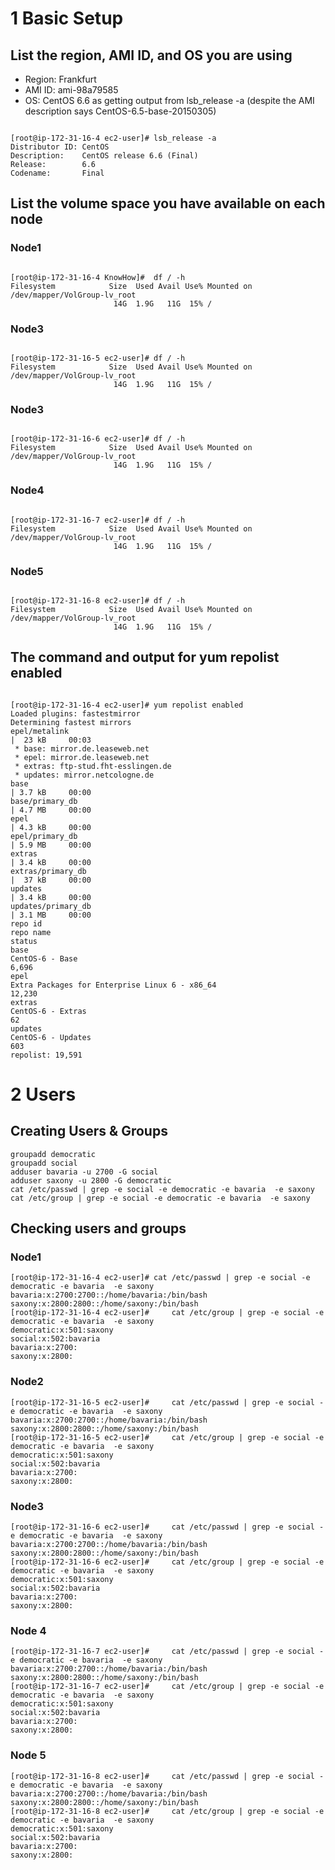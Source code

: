 # 1 Basic Setup

## List the region, AMI ID, and OS you are using
* Region: Frankfurt
* AMI ID: ami-98a79585
* OS: CentOS 6.6 as getting output from lsb_release -a (despite the AMI description says CentOS-6.5-base-20150305)

<pre><code>
[root@ip-172-31-16-4 ec2-user]# lsb_release -a
Distributor ID: CentOS
Description:    CentOS release 6.6 (Final)
Release:        6.6
Codename:       Final
</code></pre>

## List the volume space you have available on each node

### Node1
<pre><code>
[root@ip-172-31-16-4 KnowHow]#  df / -h
Filesystem            Size  Used Avail Use% Mounted on
/dev/mapper/VolGroup-lv_root
                       14G  1.9G   11G  15% /
</code></pre>
### Node3
<pre><code>
[root@ip-172-31-16-5 ec2-user]# df / -h
Filesystem            Size  Used Avail Use% Mounted on
/dev/mapper/VolGroup-lv_root
                       14G  1.9G   11G  15% /
</code></pre>
### Node3
<pre><code>
[root@ip-172-31-16-6 ec2-user]# df / -h
Filesystem            Size  Used Avail Use% Mounted on
/dev/mapper/VolGroup-lv_root
                       14G  1.9G   11G  15% /
</code></pre>
### Node4
<pre><code>
[root@ip-172-31-16-7 ec2-user]# df / -h
Filesystem            Size  Used Avail Use% Mounted on
/dev/mapper/VolGroup-lv_root
                       14G  1.9G   11G  15% /
</code></pre>
### Node5
<pre><code>
[root@ip-172-31-16-8 ec2-user]# df / -h
Filesystem            Size  Used Avail Use% Mounted on
/dev/mapper/VolGroup-lv_root
                       14G  1.9G   11G  15% /
</code></pre>

## The command and output for yum repolist enabled
<pre><code>
[root@ip-172-31-16-4 ec2-user]# yum repolist enabled
Loaded plugins: fastestmirror
Determining fastest mirrors
epel/metalink                                                                                                                                                         |  23 kB     00:03
 * base: mirror.de.leaseweb.net
 * epel: mirror.de.leaseweb.net
 * extras: ftp-stud.fht-esslingen.de
 * updates: mirror.netcologne.de
base                                                                                                                                                                  | 3.7 kB     00:00
base/primary_db                                                                                                                                                       | 4.7 MB     00:00
epel                                                                                                                                                                  | 4.3 kB     00:00
epel/primary_db                                                                                                                                                       | 5.9 MB     00:00
extras                                                                                                                                                                | 3.4 kB     00:00
extras/primary_db                                                                                                                                                     |  37 kB     00:00
updates                                                                                                                                                               | 3.4 kB     00:00
updates/primary_db                                                                                                                                                    | 3.1 MB     00:00
repo id                                                                 repo name                                                                                                      status
base                                                                    CentOS-6 - Base                                                                                                 6,696
epel                                                                    Extra Packages for Enterprise Linux 6 - x86_64                                                                 12,230
extras                                                                  CentOS-6 - Extras                                                                                                  62
updates                                                                 CentOS-6 - Updates                                                                                                603
repolist: 19,591
</code></pre>

# 2 Users

## Creating Users & Groups
    groupadd democratic
    groupadd social
    adduser bavaria -u 2700 -G social
    adduser saxony -u 2800 -G democratic
    cat /etc/passwd | grep -e social -e democratic -e bavaria  -e saxony
    cat /etc/group | grep -e social -e democratic -e bavaria  -e saxony
    
## Checking users and groups
### Node1
    [root@ip-172-31-16-4 ec2-user]# cat /etc/passwd | grep -e social -e democratic -e bavaria  -e saxony
    bavaria:x:2700:2700::/home/bavaria:/bin/bash
    saxony:x:2800:2800::/home/saxony:/bin/bash
    [root@ip-172-31-16-4 ec2-user]#     cat /etc/group | grep -e social -e democratic -e bavaria  -e saxony
    democratic:x:501:saxony
    social:x:502:bavaria
    bavaria:x:2700:
    saxony:x:2800:
### Node2
    [root@ip-172-31-16-5 ec2-user]#     cat /etc/passwd | grep -e social -e democratic -e bavaria  -e saxony
    bavaria:x:2700:2700::/home/bavaria:/bin/bash
    saxony:x:2800:2800::/home/saxony:/bin/bash
    [root@ip-172-31-16-5 ec2-user]#     cat /etc/group | grep -e social -e democratic -e bavaria  -e saxony
    democratic:x:501:saxony
    social:x:502:bavaria
    bavaria:x:2700:
    saxony:x:2800:
### Node3
    [root@ip-172-31-16-6 ec2-user]#     cat /etc/passwd | grep -e social -e democratic -e bavaria  -e saxony
    bavaria:x:2700:2700::/home/bavaria:/bin/bash
    saxony:x:2800:2800::/home/saxony:/bin/bash
    [root@ip-172-31-16-6 ec2-user]#     cat /etc/group | grep -e social -e democratic -e bavaria  -e saxony
    democratic:x:501:saxony
    social:x:502:bavaria
    bavaria:x:2700:
    saxony:x:2800:
### Node 4
    [root@ip-172-31-16-7 ec2-user]#     cat /etc/passwd | grep -e social -e democratic -e bavaria  -e saxony
    bavaria:x:2700:2700::/home/bavaria:/bin/bash
    saxony:x:2800:2800::/home/saxony:/bin/bash
    [root@ip-172-31-16-7 ec2-user]#     cat /etc/group | grep -e social -e democratic -e bavaria  -e saxony
    democratic:x:501:saxony
    social:x:502:bavaria
    bavaria:x:2700:
    saxony:x:2800:
### Node 5
    [root@ip-172-31-16-8 ec2-user]#     cat /etc/passwd | grep -e social -e democratic -e bavaria  -e saxony
    bavaria:x:2700:2700::/home/bavaria:/bin/bash
    saxony:x:2800:2800::/home/saxony:/bin/bash
    [root@ip-172-31-16-8 ec2-user]#     cat /etc/group | grep -e social -e democratic -e bavaria  -e saxony
    democratic:x:501:saxony
    social:x:502:bavaria
    bavaria:x:2700:
    saxony:x:2800:

